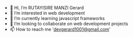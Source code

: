 - 👋 Hi, I’m RUTAYISIRE MANZI Gerard
- 👀 I’m interested in web development
- 🌱 I’m currently learning javascript frameworks
- 💞️ I’m looking to collaborate on web development projects
- 📫 How to reach me 'devgerard1001@gmail.com'

<!---
manzi1001/manzi1001 is a ✨ special ✨ repository because its `README.md` (this file) appears on your GitHub profile.
You can click the Preview link to take a look at your changes.
--->
